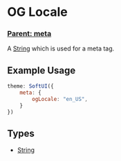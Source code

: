 # OG Locale
### **[Parent: meta](/docs/meta/)**

A [String](https://developer.mozilla.org/en-US/docs/Web/JavaScript/Reference/Global_Objects/String) which is used for a meta tag.

## Example Usage
```js
theme: SoftUI({
    meta: {
        ogLocale: "en_US",
    }
})
```

## Types
- [String](https://developer.mozilla.org/en-US/docs/Web/JavaScript/Reference/Global_Objects/Boolean)